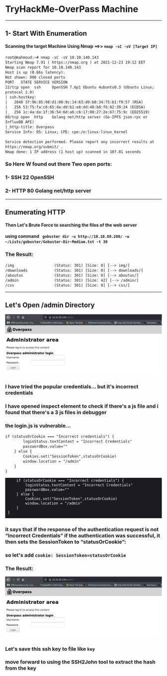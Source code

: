 # TryHackMe-OverPass Machine
----------------------------------------------------------------------
## 1- Start With Enumeration
#### Scanning the target Machine Using Nmap ==>> `nmap -sC -sV [Target IP]`
```
root@mahmoud:~# nmap -sC -sV 10.10.140.143
Starting Nmap 7.91 ( https://nmap.org ) at 2021-12-23 19:12 EET
Nmap scan report for 10.10.140.143
Host is up (0.66s latency).
Not shown: 998 closed ports
PORT   STATE SERVICE VERSION
22/tcp open  ssh     OpenSSH 7.6p1 Ubuntu 4ubuntu0.3 (Ubuntu Linux; protocol 2.0)
| ssh-hostkey: 
|   2048 37:96:85:98:d1:00:9c:14:63:d9:b0:34:75:b1:f9:57 (RSA)
|   256 53:75:fa:c0:65:da:dd:b1:e8:dd:40:b8:f6:82:39:24 (ECDSA)
|_  256 1c:4a:da:1f:36:54:6d:a6:c6:17:00:27:2e:67:75:9c (ED25519)
80/tcp open  http    Golang net/http server (Go-IPFS json-rpc or InfluxDB API)
|_http-title: Overpass
Service Info: OS: Linux; CPE: cpe:/o:linux:linux_kernel

Service detection performed. Please report any incorrect results at https://nmap.org/submit/ .
Nmap done: 1 IP address (1 host up) scanned in 107.01 seconds

```
### So Here W found out there Two open ports:
### 1- SSH 22 OpenSSH
### 2- HTTP 80 Golang net/http server
-------------------------------------------------------------------
## Enumerating HTTP
#### Then Let's Brute Force to searching the files of the web server
#### using command ` gobuster dir -u http://10.10.88.200/ -w ~/Lists/gobuster/Gobuster-Dir-Medium.txt -t 30`
### The Result:
```
/img                  (Status: 301) [Size: 0] [--> img/]
/downloads            (Status: 301) [Size: 0] [--> downloads/]
/aboutus              (Status: 301) [Size: 0] [--> aboutus/]
/admin                (Status: 301) [Size: 42] [--> /admin/]
/css                  (Status: 301) [Size: 0] [--> css/]
```
-------------------------------------------------------------------

## Let's Open /admin Directory
![Image of mahmoudashraf1344](https://github.com/0x1mahmoud/TryHackMe-Nax/blob/main/img/image-149.webp)
### I have tried the popular credentials... but it's incorrect credentials
### I have opened inspect element to check if there's a js file and i found that there's a 3 js files in debugger
### the login.js is vulnerable...
```
if (statusOrCookie === "Incorrect credentials") {
        loginStatus.textContent = "Incorrect Credentials"
        passwordBox.value=""
    } else {
        Cookies.set("SessionToken",statusOrCookie)
        window.location = "/admin"
    }
}
```
![Image of mahmoudashraf1344](https://github.com/0x1mahmoud/TryHackMe-Nax/blob/main/img/THM2.png)
### it says that if the response of the authentication request is not “Incorrect Credentials” if the authentication was successful, it then sets the SessionToken to “statusOrCookie”:
### so let's add `cookie: SessionToken=statusOrCookie`
### The Result:
![Image of mahmoudashraf1344](https://github.com/0x1mahmoud/TryHackMe-Nax/blob/main/img/image-149.webp)
### Let's save this ssh key to file like `key`
### move forward to using the SSH2John tool to extract the hash from the key
